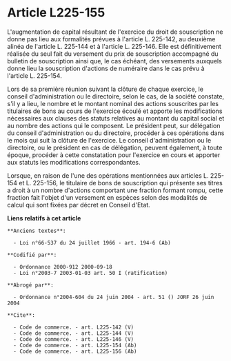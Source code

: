 # Article L225-155

L'augmentation de capital résultant de l'exercice du droit de souscription ne donne pas lieu aux formalités prévues à
l'article L. 225-142, au deuxième alinéa de l'article L. 225-144 et à l'article L. 225-146. Elle est définitivement réalisée
du seul fait du versement du prix de souscription accompagné du bulletin de souscription ainsi que, le cas échéant, des
versements auxquels donne lieu la souscription d'actions de numéraire dans le cas prévu à l'article L. 225-154.

Lors de sa première réunion suivant la clôture de chaque exercice, le conseil d'administration ou le directoire, selon le
cas, de la société constate, s'il y a lieu, le nombre et le montant nominal des actions souscrites par les titulaires de bons
au cours de l'exercice écoulé et apporte les modifications nécessaires aux clauses des statuts relatives au montant du
capital social et au nombre des actions qui le composent. Le président peut, sur délégation du conseil d'administration ou du
directoire, procéder à ces opérations dans le mois qui suit la clôture de l'exercice. Le conseil d'administration ou le
directoire, ou le président en cas de délégation, peuvent également, à toute époque, procéder à cette constatation pour
l'exercice en cours et apporter aux statuts les modifications correspondantes.

Lorsque, en raison de l'une des opérations mentionnées aux articles L. 225-154 et L. 225-156, le titulaire de bons de
souscription qui présente ses titres a droit à un nombre d'actions comportant une fraction formant rompu, cette fraction fait
l'objet d'un versement en espèces selon des modalités de calcul qui sont fixées par décret en Conseil d'Etat.

**Liens relatifs à cet article**

	**Anciens textes**:

	  - Loi n°66-537 du 24 juillet 1966 - art. 194-6 (Ab)

	**Codifié par**:

	  - Ordonnance 2000-912 2000-09-18
	  - Loi n°2003-7 2003-01-03 art. 50 I (ratification)

	**Abrogé par**:

	  - Ordonnance n°2004-604 du 24 juin 2004 - art. 51 () JORF 26 juin 2004

	**Cite**:

	  - Code de commerce. - art. L225-142 (V)
	  - Code de commerce. - art. L225-144 (V)
	  - Code de commerce. - art. L225-146 (V)
	  - Code de commerce. - art. L225-154 (Ab)
	  - Code de commerce. - art. L225-156 (Ab)
